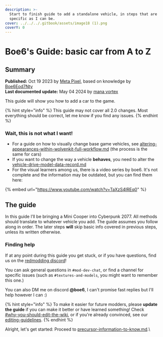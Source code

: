 ```yaml
---
description: >-
  Start to finish guide to add a standalone vehicle, in steps that are as
  specific as I can be.
cover: ../../../.gitbook/assets/image18 (1).png
coverY: 0
---
```


# Boe6's Guide: basic car from A to Z

## Summary

**Published:** Oct 19 2023 by [Meta Pixel](https://app.gitbook.com/u/9PYjUBpLrFhif4MmMN1WyrRuFFG3 "mention"), based on knowledge by [Boe6Eod7Nty](https://app.gitbook.com/u/iq3Mkow3iEgQH4rO6jJjq3hazpc2 "mention")\
**Last documented update:** May 04 2024 by [mana vortex](https://app.gitbook.com/u/NfZBoxGegfUqB33J9HXuCs6PVaC3 "mention")

This guide will show you how to add a car to the game.

{% hint style="info" %}
This guide may not cover all 2.0 changes. Most everything should be correct, let me know if you find any issues.
{% endhint %}

### Wait, this is not what I want!

* For a guide on how to visually change base game vehicles, see [altering-appearances-within-wolvenkit-full-workflow.md](../../npcs/appearances-change-the-looks/altering-appearances-within-wolvenkit-full-workflow.md "mention") (the process is the same for cars)
* If you want to change the way a vehicle **behaves**, you need to alter the [vehicle-drive-model-data-record.md](../../../for-mod-creators-theory/references-lists-and-overviews/vehicles/vehicle-drive-model-data-record.md "mention")&#x20;
* For the visual learners among us, there is a video series by boe6. It's not complete and the information may be outdated, but you can find them here:

{% embed url="https://www.youtube.com/watch?v=TaXzS4IREq0" %}



## The guide

In this guide I’ll be bringing a Mini Cooper into Cyberpunk 2077. All methods should translate to whatever vehicle you add. The guide assumes you follow along in order. The later steps **will** skip basic info covered in previous steps, unless its written otherwise.

### Finding help

If at any point during this guide you get stuck, or if you have questions, find us on the  [redmodding discord](https://discord.gg/redmodding)!

You can ask general questions in `#mod-dev-chat`, or find a channel for specific issues (such as `#textures-and-models`,  you might want to remember this one.)&#x20;

You can also DM me on discord **@boe6**, I can't promise fast replies but I'll help however I can :)

{% hint style="info" %}
To make it easier for future modders, please **update the guide** if you can make it better or have learned something! Check [#why-you-should-edit-the-wiki](../../../the-wiki/#why-you-should-edit-the-wiki "mention"), or if you're already convinced, see our [editing-guidelines](../../../the-wiki/editing-guidelines/ "mention").
{% endhint %}

Alright, let's get started: Proceed to [precursor-information-to-know.md](precursor-information-to-know.md "mention").\
